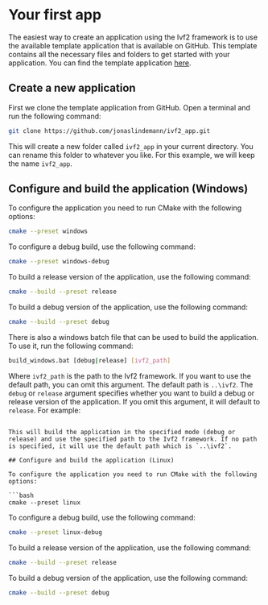 # Your first app

The easiest way to create an application using the Ivf2 framework is to use the available template application that is available on GitHub. This template contains all the necessary files and folders to get started with your application. You can find the template application [here](https://github.com/jonaslindemann/ivf2_app).

## Create a new application

First we clone the template application from GitHub. Open a terminal and run the following command:

```bash
git clone https://github.com/jonaslindemann/ivf2_app.git
```

This will create a new folder called `ivf2_app` in your current directory. You can rename this folder to whatever you like. For this example, we will keep the name `ivf2_app`.

## Configure and build the application (Windows)

To configure the application you need to run CMake with the following options:

```bash
cmake --preset windows
```

To configure a debug build, use the following command:

```bash
cmake --preset windows-debug
```

To build a release version of the application, use the following command:

```bash
cmake --build --preset release
``` 

To build a debug version of the application, use the following command:

```bash
cmake --build --preset debug
```

There is also a windows batch file that can be used to build the application. To use it, run the following command:

```bash
build_windows.bat [debug|release] [ivf2_path]
```

Where `ivf2_path` is the path to the Ivf2 framework. If you want to use the default path, you can omit this argument. The default path is `..\ivf2`. The `debug` or `release` argument specifies whether you want to build a debug or release version of the application. If you omit this argument, it will default to `release`. For example:
```

This will build the application in the specified mode (debug or release) and use the specified path to the Ivf2 framework. If no path is specified, it will use the default path which is `..\ivf2`.

## Configure and build the application (Linux)

To configure the application you need to run CMake with the following options:

```bash
cmake --preset linux
```
To configure a debug build, use the following command:

```bash
cmake --preset linux-debug
```
To build a release version of the application, use the following command:

```bash
cmake --build --preset release
```
To build a debug version of the application, use the following command:

```bash
cmake --build --preset debug
```

